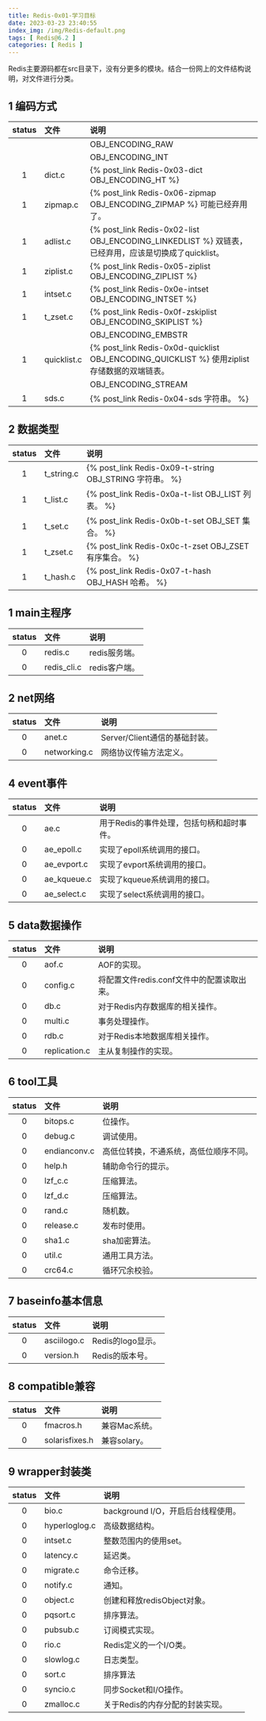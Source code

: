```yaml
---
title: Redis-0x01-学习目标
date: 2023-03-23 23:40:55
index_img: /img/Redis-default.png
tags: [ Redis@6.2 ]
categories: [ Redis ]
---
```


Redis主要源码都在src目录下，没有分更多的模块。结合一份网上的文件结构说明，对文件进行分类。

## 1 编码方式

| status | 文件        | 说明                                                         |
| :----: | :---------- | :----------------------------------------------------------- |
|        |             | OBJ_ENCODING_RAW                                             |
|        |             | OBJ_ENCODING_INT                                             |
|   1    | dict.c      | {% post_link Redis-0x03-dict OBJ_ENCODING_HT %}              |
|   1    | zipmap.c    | {% post_link Redis-0x06-zipmap OBJ_ENCODING_ZIPMAP %} 可能已经弃用了。 |
|   1    | adlist.c    | {% post_link Redis-0x02-list OBJ_ENCODING_LINKEDLIST %} 双链表，已经弃用，应该是切换成了quicklist。 |
|   1    | ziplist.c   | {% post_link Redis-0x05-ziplist OBJ_ENCODING_ZIPLIST %}      |
|   1    | intset.c    | {% post_link Redis-0x0e-intset OBJ_ENCODING_INTSET %}        |
|   1    | t_zset.c    | {% post_link Redis-0x0f-zskiplist OBJ_ENCODING_SKIPLIST %}   |
|        |             | OBJ_ENCODING_EMBSTR                                          |
|   1    | quicklist.c | {% post_link Redis-0x0d-quicklist OBJ_ENCODING_QUICKLIST %} 使用ziplist存储数据的双端链表。 |
|        |             | OBJ_ENCODING_STREAM                                          |
|   1    | sds.c       | {% post_link Redis-0x04-sds 字符串。 %}                      |

## 2 数据类型

| status | 文件       | 说明                                                    |
| :----: | :--------- | :------------------------------------------------------ |
|   1    | t_string.c | {% post_link Redis-0x09-t-string OBJ_STRING 字符串。 %} |
|   1    | t_list.c   | {% post_link Redis-0x0a-t-list OBJ_LIST 列表。 %}       |
|   1    | t_set.c    | {% post_link Redis-0x0b-t-set OBJ_SET 集合。 %}         |
|   1    | t_zset.c   | {% post_link Redis-0x0c-t-zset OBJ_ZSET 有序集合。 %}   |
|   1    | t_hash.c   | {% post_link Redis-0x07-t-hash OBJ_HASH 哈希。 %}       |

## 1 main主程序

| status | 文件          | 说明        |
|:------:|:------------|:----------|
|   0    | redis.c     | redis服务端。 |
|   0    | redis_cli.c | redis客户端。 |

## 2 net网络

| status | 文件           | 说明                    |
|:------:|:-------------|:----------------------|
|   0    | anet.c       | Server/Client通信的基础封装。 |
|   0    | networking.c | 网络协议传输方法定义。           |

## 4 event事件

| status | 文件          | 说明                      |
|:------:|:------------|:------------------------|
|   0    | ae.c        | 用于Redis的事件处理，包括句柄和超时事件。 |
|   0    | ae_epoll.c  | 实现了epoll系统调用的接口。        |
|   0    | ae_evport.c | 实现了evport系统调用的接口。       |
|   0    | ae_kqueue.c | 实现了kqueue系统调用的接口。       |
|   0    | ae_select.c | 实现了select系统调用的接口。       |

## 5 data数据操作

| status | 文件            | 说明                         |
|:------:|:--------------|:---------------------------|
|   0    | aof.c         | AOF的实现。                    |
|   0    | config.c      | 将配置文件redis.conf文件中的配置读取出来。 |
|   0    | db.c          | 对于Redis内存数据库的相关操作。         |
|   0    | multi.c       | 事务处理操作。                    |
|   0    | rdb.c         | 对于Redis本地数据库相关操作。          |
|   0    | replication.c | 主从复制操作的实现。                 |

## 6 tool工具

| status | 文件           | 说明                  |
|:------:|:-------------|:--------------------|
|   0    | bitops.c     | 位操作。                |
|   0    | debug.c      | 调试使用。               |
|   0    | endianconv.c | 高低位转换，不通系统，高低位顺序不同。 |
|   0    | help.h       | 辅助命令行的提示。           |
|   0    | lzf_c.c      | 压缩算法。               |
|   0    | lzf_d.c      | 压缩算法。               |
|   0    | rand.c       | 随机数。                |
|   0    | release.c    | 发布时使用。              |
|   0    | sha1.c       | sha加密算法。            |
|   0    | util.c       | 通用工具方法。             |
|   0    | crc64.c      | 循环冗余校验。             |

## 7 baseinfo基本信息

| status | 文件          | 说明            |
|:------:|:------------|:--------------|
|   0    | asciilogo.c | Redis的logo显示。 |
|   0    | version.h   | Redis的版本号。    |

## 8 compatible兼容

| status | 文件             | 说明        |
|:------:|:---------------|:----------|
|   0    | fmacros.h      | 兼容Mac系统。  |
|   0    | solarisfixes.h | 兼容solary。 |

## 9 wrapper封装类

| status | 文件            | 说明                       |
|:------:|:--------------|:-------------------------|
|   0    | bio.c         | background I/O，开启后台线程使用。 |
|   0    | hyperloglog.c | 高级数据结构。                  |
|   0    | intset.c      | 整数范围内的使用set。             |
|   0    | latency.c     | 延迟类。                     |
|   0    | migrate.c     | 命令迁移。                    |
|   0    | notify.c      | 通知。                      |
|   0    | object.c      | 创建和释放redisObject对象。      |
|   0    | pqsort.c      | 排序算法。                    |
|   0    | pubsub.c      | 订阅模式实现。                  |
|   0    | rio.c         | Redis定义的一个I/O类。          |
|   0    | slowlog.c     | 日志类型。                    |
|   0    | sort.c        | 排序算法                     |
|   0    | syncio.c      | 同步Socket和I/O操作。          |
|   0    | zmalloc.c     | 关于Redis的内存分配的封装实现。       |

